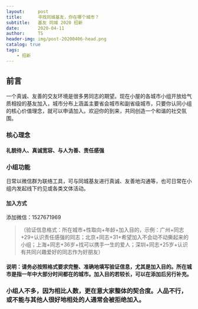```yaml
---
layout:     post
title:      寻找同城基友，你在哪个城市？
subtitle:   基友 同城 2020 招新
date:       2020-04-11
author:     TS
header-img: img/post-20200406-head.png
catalog: true
tags:
    - 招新
---
```


## 前言

一个真诚、友善的交友环境是很多男同志的期望。现在小屋的各城市小组开放给气质相投的基友加入，城市分布上涵盖主要省会城市和副省级城市，只要你认同小组的核心价值理念，就可以申请加入。欢迎你的到来，共同创造一个和谐的社交氛围。


### 核心理念

#### 礼貌待人、真诚宽容、与人为善、责任感强

### 小组功能
日常以微信群为联络工具，可与同城基友进行真诚、友善地沟通等，也可日常在小组内发起线下约见或各类文体活动。


#### 加入方式
添加微信：1527671969
>（验证信息格式：所在城市+性取向+年龄+加入目的，示例：广州+同志+29+认识责任感强的同志；北京+同志+31+希望加入不会动不动撕起来的小组；上海+同志+36岁+找可以携手一生的爱人；深圳+同志+25岁+认识有共同兴趣爱好的同志作为好朋友）


#### 说明：请务必按照格式要求完整、准确地填写验证信息，尤其是加入目的。所在城市是指一年中大部分时间都在的城市。加入目的若较长，可以在添加后另行补充。

### 小组人不多，因为相比人数，更在意大家整体的契合度。人品不行，或不能与其他人很好地相处的人通常会被拒绝加入。

